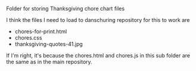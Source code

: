Folder  for storing Thanksgiving chore chart files

I think the files I need to load to danschuring repository for this to work are
 - chores-for-print.html
 - chores.css
 - thanksgiving-quotes-41.jpg

If I'm right, it's because the chores.html and chores.js in this sub folder are the same as in the main repository.
